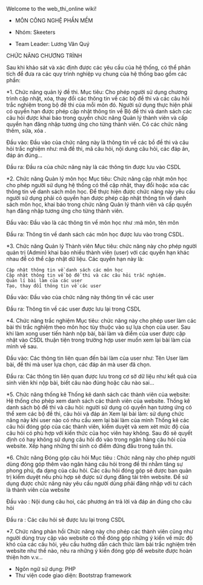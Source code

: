 Welcome to the web_thi_online wiki!
- MÔN CÔNG NGHỆ PHẦN MỀM

- Nhóm: Skeeters
- Team Leader: Lương Văn Quý

 CHỨC NĂNG CHƯƠNG TRÌNH 

Sau khi khảo sát và xác định được các yêu cầu của hệ thống, có thể phân tích để đưa ra các quy trình nghiệp vụ chung của hệ thống bao gồm các phần: 

*1. Chức năng quản lý đề thi. 
Mục tiêu: Cho phép người sử dụng chương trình cập nhật, xóa, thay đổi các thông tin về các bộ đề thi và các câu hỏi trắc nghiệm trong bộ đề thi của mỗi môn  đó. Người sử dụng thực hiện phải có quyền hạn được phép cập nhật thông tin về Bộ đề thi và danh sách các câu hỏi được khai báo trong quyền chức năng Quản lý thành viên và cấp quyền hạn đăng nhập tương ứng cho từng thành viên. Có các chức năng thêm, sửa, xóa . 

Đầu vào: Đầu vào của chức năng này là thông tin về các bồ đề thi và câu hỏi trắc  nghiệm như: mã đề thi, mã câu hỏi, nội dung câu hỏi, các đáp án, đáp án đúng… 

Đầu ra:  Đầu ra của chức năng này là các thông tin được lưu vào CSDL 

*2. Chức năng Quản lý môn học 
Mục tiêu: Chức năng cập nhật môn học cho phép người sử dụng hệ thống có thể cập nhật, thay đổi hoặc xóa các thông tin về danh sách môn học. Để thực hiện được chức năng này yêu cầu người sử dụng phải có quyền hạn được phép cập nhật thông tin về danh sách môn học, khai báo trong chức năng Quản lý thành viên và cấp quyền hạn đăng nhập tương ứng cho từng thành viên. 

Đầu vào: Đầu vào là các thông tin về môn học như :mã môn, tên môn 

Đầu ra: Thông tin về danh sách các môn học được lưu vào trong CSDL. 

*3. Chức năng Quản lý Thành viên 
Mục tiêu: chức năng này cho phép người quản trị (Admin) khai báo nhiều thành viên (user) với các quyền hạn khác nhau để có thể cập nhật dữ liệu. Các quyền hạn này là: 

    Cập nhật thông tin về danh sách các môn học 
    Cập nhật thông tin về bộ đề thi và các câu hỏi trắc nghiệm. 
    Quản lí bài làm của các user 
    Tạo, thay đổi thông tin về các user 

Đầu vào: Đầu vào của chức năng này thông tin về các user 

Đầu ra: Thông tin về các user được lưu lại trong CSDL 

*4. Chức năng trắc nghiệm 
Mục tiêu: chức năng này cho phép user làm các bài thi trắc nghiệm theo môn học tùy thuộc vào sự lựa chọn của user. Sau khi làm xong user tiến hành nộp bài, bài làm và điểm của user được cập nhật vào CSDL thuận tiện trong trường hợp user muốn xem lại bài làm của mình về sau. 

Đầu vào: Các thông tin liên quan đến bài làm của user như: Tên User làm bài, đề thi mà user lựa chọn, các đáp án mà user đã chọn. 

Đầu ra: Các thông tin liên quan được lưu trong cơ sở dữ liệu như kết quả của sinh viên khi nộp bài, biết câu nào đúng hoặc câu nào sai… 

*5. Chức năng thống kê 
    Thống kê danh sách các thành viên của website: Hệ thống cho phép xem danh sách các thành viên của website. 
    Thống kê danh sách bộ đề thi và câu hỏi: người sử dụng có quyền hạn tương ứng có thể xem các bộ đề thi, câu hỏi và đáp án 
    Xem lại bài làm: sử dụng chức năng này khi user  nào có nhu cầu xem lại bài làm của mình 
    Thống kê các câu hỏi đóng góp của các thành viên, kiểm duyệt và xem xét mức độ của câu hỏi có phù hợp với kiến thức của học viên hay không. Sau đó sẽ quyết định có hay không sử dụng câu hỏi đó vào trong ngân hàng câu hỏi của website. 
    Xếp hạng những thí sinh có điểm đứng đầu trong tuần thi. 

*6. Chức năng Đóng góp câu hỏi 
Mục tiêu : Chức năng này cho phép người dùng đóng góp thêm vào ngân hàng câu hỏi trong đề thi nhằm tăng sự phong phú, đa dạng của câu hỏi. Các câu hỏi đóng góp sẽ được ban quản trị kiểm duyệt nếu phù hợp sẽ được sử dụng đăng tải trên website. Để sử dụng được chức năng này yêu cầu người dùng phải đăng nhập với tư cách là thành viên của website 

Đầu vào : Nội dung câu hoi, các phương án trả lời và đáp án đúng cho câu hỏi 

Đầu ra : Các câu hỏi sẽ được lưu lại trong CSDL

*7. Chức năng phản hồi 
 Chức năng này cho phép các thành viên cũng như người dùng truy cập vào website có thể  đóng góp những ý kiến về mức độ khó của các câu hỏi, yêu cầu hướng dẫn cách thức làm bài trắc nghiệm trên website như thế nào, nêu ra những ý kiến đóng góp để website được hoàn thiện hơn v.v…

- Ngôn ngữ sử dụng: PHP
- Thư viện code giao diện: Bootstrap framework

